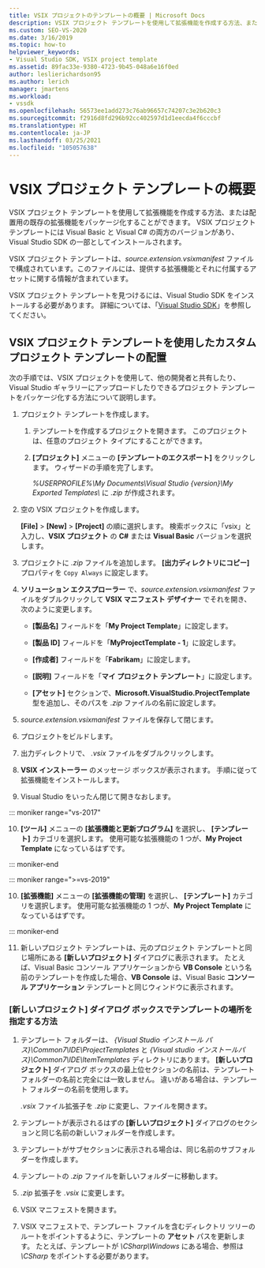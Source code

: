 ```yaml
---
title: VSIX プロジェクトのテンプレートの概要 | Microsoft Docs
description: VSIX プロジェクト テンプレートを使用して拡張機能を作成する方法、または配置用の既存の拡張機能をパッケージ化する方法について説明します。
ms.custom: SEO-VS-2020
ms.date: 3/16/2019
ms.topic: how-to
helpviewer_keywords:
- Visual Studio SDK, VSIX project template
ms.assetid: 89fac33e-9380-4723-9b45-048a6e16f0ed
author: leslierichardson95
ms.author: lerich
manager: jmartens
ms.workload:
- vssdk
ms.openlocfilehash: 56573ee1add273c76ab96657c74207c3e2b620c3
ms.sourcegitcommit: f2916d8fd296b92cc402597d1d1eecda4f6cccbf
ms.translationtype: HT
ms.contentlocale: ja-JP
ms.lasthandoff: 03/25/2021
ms.locfileid: "105057638"
---
```

# <a name="get-started-with-the-vsix-project-template"></a>VSIX プロジェクト テンプレートの概要

VSIX プロジェクト テンプレートを使用して拡張機能を作成する方法、または配置用の既存の拡張機能をパッケージ化することができます。 VSIX プロジェクト テンプレートには Visual Basic と Visual C# の両方のバージョンがあり、Visual Studio SDK の一部としてインストールされます。

 VSIX プロジェクト テンプレートは、*source.extension.vsixmanifest* ファイルで構成されています。このファイルには、提供する拡張機能とそれに付属するアセットに関する情報が含まれています。

 VSIX プロジェクト テンプレートを見つけるには、Visual Studio SDK をインストールする必要があります。 詳細については、「[Visual Studio SDK](../extensibility/visual-studio-sdk.md)」を参照してください。

## <a name="deploy-a-custom-project-template-using-the-vsix-project-template"></a>VSIX プロジェクト テンプレートを使用したカスタム プロジェクト テンプレートの配置

 次の手順では、VSIX プロジェクトを使用して、他の開発者と共有したり、Visual Studio ギャラリーにアップロードしたりできるプロジェクト テンプレートをパッケージ化する方法について説明します。

1. プロジェクト テンプレートを作成します。

    1. テンプレートを作成するプロジェクトを開きます。 このプロジェクトは、任意のプロジェクト タイプにすることができます。

    2. **[プロジェクト]** メニューの **[テンプレートのエクスポート]** をクリックします。 ウィザードの手順を完了します。

         *%USERPROFILE%\My Documents\Visual Studio {version}\My Exported Templates\\* に *.zip* が作成されます。

2. 空の VSIX プロジェクトを作成します。

     **[File]**  >  **[New]**  >  **[Project]** の順に選択します。 検索ボックスに「vsix」と入力し、**VSIX プロジェクト** の **C#** または **Visual Basic** バージョンを選択します。

3. プロジェクトに *.zip* ファイルを追加します。 **[出力ディレクトリにコピー]** プロパティを `Copy Always` に設定します。

4. **ソリューション エクスプローラー** で、*source.extension.vsixmanifest* ファイルをダブルクリックして **VSIX マニフェスト デザイナー** でそれを開き、次のように変更します。

    - **[製品名]** フィールドを「**My Project Template**」に設定します。

    - **[製品 ID]** フィールドを「**MyProjectTemplate - 1**」に設定します。

    - **[作成者]** フィールドを「**Fabrikam**」に設定します。

    - **[説明]** フィールドを「**マイ プロジェクト テンプレート**」に設定します。

    - **[アセット]** セクションで、**Microsoft.VisualStudio.ProjectTemplate** 型を追加し、そのパスを *.zip* ファイルの名前に設定します。

5. *source.extension.vsixmanifest* ファイルを保存して閉じます。

6. プロジェクトをビルドします。

7. 出力ディレクトリで、 *.vsix* ファイルをダブルクリックします。

8. **VSIX インストーラー** のメッセージ ボックスが表示されます。 手順に従って拡張機能をインストールします。

9. Visual Studio をいったん閉じて開きなおします。

::: moniker range="vs-2017"

10. **[ツール]** メニューの **[拡張機能と更新プログラム]** を選択し、 **[テンプレート]** カテゴリを選択します。 使用可能な拡張機能の 1 つが、**My Project Template** になっているはずです。

::: moniker-end

::: moniker range=">=vs-2019"

10. **[拡張機能]** メニューの **[拡張機能の管理]** を選択し、 **[テンプレート]** カテゴリを選択します。 使用可能な拡張機能の 1 つが、**My Project Template** になっているはずです。

::: moniker-end

11. 新しいプロジェクト テンプレートは、元のプロジェクト テンプレートと同じ場所にある **[新しいプロジェクト]** ダイアログに表示されます。 たとえば、Visual Basic コンソール アプリケーションから **VB Console** という名前のテンプレートを作成した場合、**VB Console** は、Visual Basic **コンソール アプリケーション** テンプレートと同じウィンドウに表示されます。

### <a name="to-specify-the-location-of-the-template-in-the-new-project-dialog-box"></a>[新しいプロジェクト] ダイアログ ボックスでテンプレートの場所を指定する方法

1. テンプレート フォルダーは、 *{Visual Studio インストール パス}\Common7\IDE\ProjectTemplates* と *{Visual studio インストールパス}\Common7\IDE\ItemTemplates* ディレクトリにあります。 **[新しいプロジェクト]** ダイアログ ボックスの最上位セクションの名前は、テンプレート フォルダーの名前と完全には一致しません。 違いがある場合は、テンプレート フォルダーの名前を使用します。

    *.vsix* ファイル拡張子を *.zip* に変更し、ファイルを開きます。

2. テンプレートが表示されるはずの **[新しいプロジェクト]** ダイアログのセクションと同じ名前の新しいフォルダーを作成します。

3. テンプレートがサブセクションに表示される場合は、同じ名前のサブフォルダーを作成します。

4. テンプレートの *.zip* ファイルを新しいフォルダーに移動します。

5. *.zip* 拡張子を *.vsix* に変更します。

6. VSIX マニフェストを開きます。

7. VSIX マニフェストで、テンプレート ファイルを含むディレクトリ ツリーのルートをポイントするように、テンプレートの **アセット** パスを更新します。 たとえば、テンプレートが *\CSharp\Windows* にある場合、参照は *\CSharp* をポイントする必要があります。

